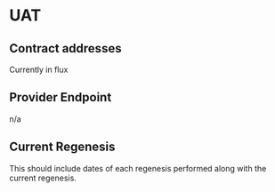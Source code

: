 # UAT

## Contract addresses

Currently in flux

## Provider Endpoint

n/a

## Current Regenesis

This should include dates of each regenesis performed along with
the current regenesis.
